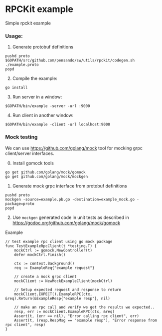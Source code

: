 # RPCKit example

Simple rpckit example

### Usage:

1. Generate protobuf definitions

```
pushd proto
$GOPATH/src/github.com/pensando/sw/utils/rpckit/codegen.sh ./example.proto
popd
```

2. Compile the example:

```
go install
```

3. Run server in a window:

```
$GOPATH/bin/example -server -url :9000
```

4. Run client in another window:

```
$GOPATH/bin/example -client -url localhost:9000
```

### Mock testing

We can use https://github.com/golang/mock tool for mocking grpc client/server interfaces.

0. Install gomock tools
```
go get github.com/golang/mock/gomock
go get github.com/golang/mock/mockgen
```

1. Generate mock grpc interface from protobuf definitions

```
pushd proto
mockgen -source=example.pb.go -destination=example_mock.go -package=proto
popd
```

2. Use `mockgen` generated code in unit tests as described in https://godoc.org/github.com/golang/mock/gomock

Example
```
// test example rpc client using go mock package
func TestExampleRpcClient(t *testing.T) {
    mockCtrl := gomock.NewController(t)
    defer mockCtrl.Finish()

    ctx := context.Background()
    req := ExampleReq{"example request"}

    // create a mock grpc client
    mockClient := NewMockExampleClient(mockCtrl)

    // Setup expected request and response to return
    mockClient.EXPECT().ExampleRPC(ctx, &req).Return(&ExampleResp{"example resp"}, nil)

    // make an rpc call and verify we get the results we expected..
    resp, err := mockClient.ExampleRPC(ctx, &req)
    Assert(t, (err == nil), "Error calling rpc client", err)
    Assert(t, (resp.RespMsg == "example resp"), "Error response from rpc client", resp)
}
```
